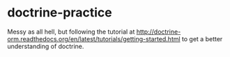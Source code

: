 # doctrine-practice

Messy as all hell, but following the tutorial at http://doctrine-orm.readthedocs.org/en/latest/tutorials/getting-started.html to get a better understanding of doctrine.